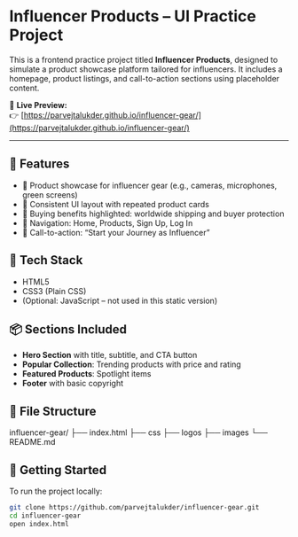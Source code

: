 # Influencer Products – UI Practice Project

This is a frontend practice project titled **Influencer Products**, designed to simulate a product showcase platform tailored for influencers. It includes a homepage, product listings, and call-to-action sections using placeholder content.

🔗 **Live Preview:**  
👉 [https://parvejtalukder.github.io/influencer-gear/](https://parvejtalukder.github.io/influencer-gear/)

---

## 🌟 Features

- 📸 Product showcase for influencer gear (e.g., cameras, microphones, green screens)
- 💬 Consistent UI layout with repeated product cards
- 🛒 Buying benefits highlighted: worldwide shipping and buyer protection
- 🧭 Navigation: Home, Products, Sign Up, Log In
- 🚀 Call-to-action: “Start your Journey as Influencer”

## 🔧 Tech Stack

- HTML5  
- CSS3 (Plain CSS)  
- (Optional: JavaScript – not used in this static version)

## 📦 Sections Included

- **Hero Section** with title, subtitle, and CTA button
- **Popular Collection**: Trending products with price and rating
- **Featured Products**: Spotlight items
- **Footer** with basic copyright

## 📁 File Structure
influencer-gear/
├── index.html
├── css
├── logos
├── images
└── README.md


## 🚀 Getting Started

To run the project locally:

```bash
git clone https://github.com/parvejtalukder/influencer-gear.git
cd influencer-gear
open index.html
